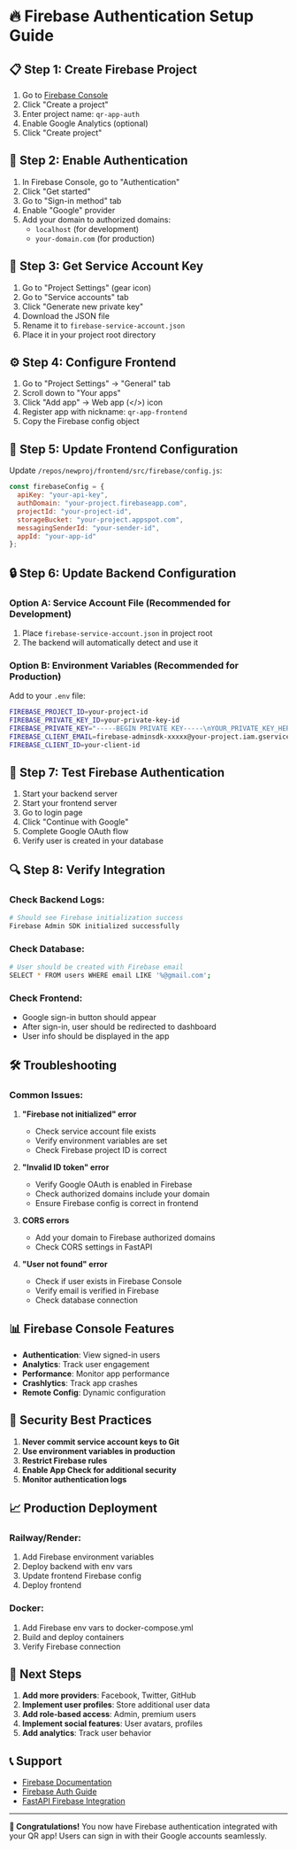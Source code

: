 # 🔥 Firebase Authentication Setup Guide

## 📋 **Step 1: Create Firebase Project**

1. Go to [Firebase Console](https://console.firebase.google.com/)
2. Click "Create a project"
3. Enter project name: `qr-app-auth`
4. Enable Google Analytics (optional)
5. Click "Create project"

## 🔧 **Step 2: Enable Authentication**

1. In Firebase Console, go to "Authentication"
2. Click "Get started"
3. Go to "Sign-in method" tab
4. Enable "Google" provider
5. Add your domain to authorized domains:
   - `localhost` (for development)
   - `your-domain.com` (for production)

## 🔑 **Step 3: Get Service Account Key**

1. Go to "Project Settings" (gear icon)
2. Go to "Service accounts" tab
3. Click "Generate new private key"
4. Download the JSON file
5. Rename it to `firebase-service-account.json`
6. Place it in your project root directory

## ⚙️ **Step 4: Configure Frontend**

1. Go to "Project Settings" → "General" tab
2. Scroll down to "Your apps"
3. Click "Add app" → Web app (</>) icon
4. Register app with nickname: `qr-app-frontend`
5. Copy the Firebase config object

## 📝 **Step 5: Update Frontend Configuration**

Update `/repos/newproj/frontend/src/firebase/config.js`:

```javascript
const firebaseConfig = {
  apiKey: "your-api-key",
  authDomain: "your-project.firebaseapp.com",
  projectId: "your-project-id",
  storageBucket: "your-project.appspot.com",
  messagingSenderId: "your-sender-id",
  appId: "your-app-id"
};
```

## 🔒 **Step 6: Update Backend Configuration**

### Option A: Service Account File (Recommended for Development)
1. Place `firebase-service-account.json` in project root
2. The backend will automatically detect and use it

### Option B: Environment Variables (Recommended for Production)
Add to your `.env` file:
```bash
FIREBASE_PROJECT_ID=your-project-id
FIREBASE_PRIVATE_KEY_ID=your-private-key-id
FIREBASE_PRIVATE_KEY="-----BEGIN PRIVATE KEY-----\nYOUR_PRIVATE_KEY_HERE\n-----END PRIVATE KEY-----\n"
FIREBASE_CLIENT_EMAIL=firebase-adminsdk-xxxxx@your-project.iam.gserviceaccount.com
FIREBASE_CLIENT_ID=your-client-id
```

## 🚀 **Step 7: Test Firebase Authentication**

1. Start your backend server
2. Start your frontend server
3. Go to login page
4. Click "Continue with Google"
5. Complete Google OAuth flow
6. Verify user is created in your database

## 🔍 **Step 8: Verify Integration**

### Check Backend Logs:
```bash
# Should see Firebase initialization success
Firebase Admin SDK initialized successfully
```

### Check Database:
```bash
# User should be created with Firebase email
SELECT * FROM users WHERE email LIKE '%@gmail.com';
```

### Check Frontend:
- Google sign-in button should appear
- After sign-in, user should be redirected to dashboard
- User info should be displayed in the app

## 🛠️ **Troubleshooting**

### Common Issues:

1. **"Firebase not initialized" error**
   - Check service account file exists
   - Verify environment variables are set
   - Check Firebase project ID is correct

2. **"Invalid ID token" error**
   - Verify Google OAuth is enabled in Firebase
   - Check authorized domains include your domain
   - Ensure Firebase config is correct in frontend

3. **CORS errors**
   - Add your domain to Firebase authorized domains
   - Check CORS settings in FastAPI

4. **"User not found" error**
   - Check if user exists in Firebase Console
   - Verify email is verified in Firebase
   - Check database connection

## 📊 **Firebase Console Features**

- **Authentication**: View signed-in users
- **Analytics**: Track user engagement
- **Performance**: Monitor app performance
- **Crashlytics**: Track app crashes
- **Remote Config**: Dynamic configuration

## 🔐 **Security Best Practices**

1. **Never commit service account keys to Git**
2. **Use environment variables in production**
3. **Restrict Firebase rules**
4. **Enable App Check for additional security**
5. **Monitor authentication logs**

## 📈 **Production Deployment**

### Railway/Render:
1. Add Firebase environment variables
2. Deploy backend with env vars
3. Update frontend Firebase config
4. Deploy frontend

### Docker:
1. Add Firebase env vars to docker-compose.yml
2. Build and deploy containers
3. Verify Firebase connection

## 🎯 **Next Steps**

1. **Add more providers**: Facebook, Twitter, GitHub
2. **Implement user profiles**: Store additional user data
3. **Add role-based access**: Admin, premium users
4. **Implement social features**: User avatars, profiles
5. **Add analytics**: Track user behavior

## 📞 **Support**

- [Firebase Documentation](https://firebase.google.com/docs)
- [Firebase Auth Guide](https://firebase.google.com/docs/auth)
- [FastAPI Firebase Integration](https://fastapi.tiangolo.com/)

---

**🎉 Congratulations!** You now have Firebase authentication integrated with your QR app! Users can sign in with their Google accounts seamlessly.
